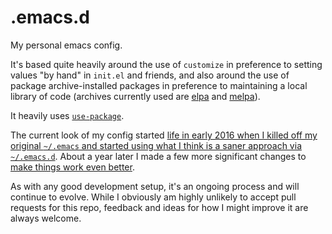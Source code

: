 # .emacs.d

My personal emacs config.

It's based quite heavily around the use of `customize` in preference to
setting values "by hand" in `init.el` and friends, and also around the use
of package archive-installed packages in preference to maintaining a local
library of code (archives currently used are [elpa](https://elpa.gnu.org/)
and [melpa](https://melpa.org/)).

It heavily uses [`use-package`](https://github.com/jwiegley/use-package).

The current look of my config
started
[life in early 2016 when I killed off my original `~/.emacs` and started using what I think is a saner approach via `~/.emacs.d`](http://blog.davep.org/2016/05/26/starting_fresh_with_gnu_emacs.html).
About a year later I made a few more significant changes
to
[make things work even better](http://blog.davep.org/2017/04/01/another_revamp_of_my_emacs_config.html).

As with any good development setup, it's an ongoing process and will
continue to evolve. While I obviously am highly unlikely to accept pull
requests for this repo, feedback and ideas for how I might improve it are
always welcome.
